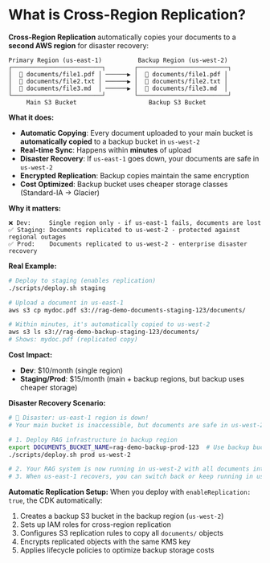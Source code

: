 # What is Cross-Region Replication?

**Cross-Region Replication** automatically copies your documents to a **second AWS region** for disaster recovery:

```
Primary Region (us-east-1)          Backup Region (us-west-2)
┌─────────────────────────┐        ┌─────────────────────────┐
│  📄 documents/file1.pdf │ ──────▶ │  📄 documents/file1.pdf │
│  📄 documents/file2.txt │ ──────▶ │  📄 documents/file2.txt │
│  📄 documents/file3.md  │ ──────▶ │  📄 documents/file3.md  │
└─────────────────────────┘        └─────────────────────────┘
     Main S3 Bucket                    Backup S3 Bucket
```

**What it does:**
- **Automatic Copying**: Every document uploaded to your main bucket is **automatically copied** to a backup bucket in `us-west-2`
- **Real-time Sync**: Happens within **minutes** of upload
- **Disaster Recovery**: If `us-east-1` goes down, your documents are safe in `us-west-2`
- **Encrypted Replication**: Backup copies maintain the same encryption
- **Cost Optimized**: Backup bucket uses cheaper storage classes (Standard-IA → Glacier)

**Why it matters:**
```
❌ Dev:     Single region only - if us-east-1 fails, documents are lost
✅ Staging: Documents replicated to us-west-2 - protected against regional outages  
✅ Prod:    Documents replicated to us-west-2 - enterprise disaster recovery
```

**Real Example:**
```bash
# Deploy to staging (enables replication)
./scripts/deploy.sh staging

# Upload a document in us-east-1
aws s3 cp mydoc.pdf s3://rag-demo-documents-staging-123/documents/

# Within minutes, it's automatically copied to us-west-2
aws s3 ls s3://rag-demo-backup-staging-123/documents/
# Shows: mydoc.pdf (replicated copy)
```

**Cost Impact:**
- **Dev**: $10/month (single region)  
- **Staging/Prod**: $15/month (main + backup regions, but backup uses cheaper storage)

**Disaster Recovery Scenario:**
```bash
# 🚨 Disaster: us-east-1 region is down!
# Your main bucket is inaccessible, but documents are safe in us-west-2

# 1. Deploy RAG infrastructure in backup region
export DOCUMENTS_BUCKET_NAME=rag-demo-backup-prod-123  # Use backup bucket
./scripts/deploy.sh prod us-west-2

# 2. Your RAG system is now running in us-west-2 with all documents intact!
# 3. When us-east-1 recovers, you can switch back or keep running in us-west-2
```

**Automatic Replication Setup:**
When you deploy with `enableReplication: true`, the CDK automatically:
1. Creates a backup S3 bucket in the backup region (`us-west-2`)
2. Sets up IAM roles for cross-region replication
3. Configures S3 replication rules to copy all `documents/` objects
4. Encrypts replicated objects with the same KMS key
5. Applies lifecycle policies to optimize backup storage costs
